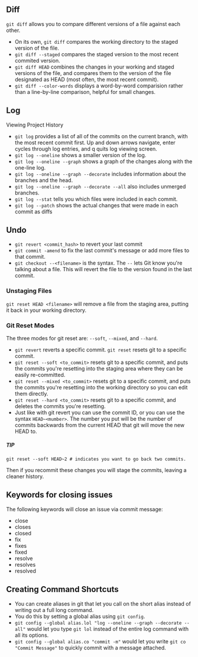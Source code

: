 ## Diff

`git diff` allows you to compare different versions of a file against each other.

- On its own, `git diff` compares the working directory to the staged version of the file.
- `git diff --staged` compares the staged version to the most recent commited version.
- `git diff HEAD` combines the changes in your working and staged versions of the file, and compares them to the version of the file designated as HEAD (most often, the most recent commit).
- `git diff --color-words` displays a word-by-word comparision rather than a line-by-line comparison, helpful for small changes.

## Log

Viewing Project History

- `git log` provides a list of all of the commits on the current branch, with the most recent commit first. Up and down arrows navigate, enter cycles through log entries, and q quits log viewing screen.
- `git log --oneline` shows a smaller version of the log.
- `git log --oneline --graph` shows a graph of the changes along with the one-line log.
- `git log --oneline --graph --decorate` includes information about the branches and the head.
- `git log --oneline --graph --decorate --all` also includes unmerged branches.
- `git log --stat` tells you which files were included in each commit.
- `git log --patch` shows the actual changes that were made in each commit as diffs

## Undo

- `git revert <commit_hash>` to revert your last commit
- `git commit -amend` to fix the last commit's message or add more files to that commit.
- `git checkout --<filename>` is the syntax. The `--` lets Git know you're talking about a file. This will revert the file to the version found in the last commit.

### Unstaging Files

`git reset HEAD <filename>` will remove a file from the staging area, putting it back in your working directory.

### Git Reset Modes

The three modes for git reset are: `--soft`, `--mixed`, and `--hard`.

- `git revert` reverts a specific commit. `git reset` resets git to a specific commit.
- `git reset --soft <to_commit>` resets git to a specific commit, and puts the commits you're resetting into the staging area where they can be easily re-committed.
- `git reset --mixed <to_commit>` resets git to a specific commit, and puts the commits you're resetting into the working directory so you can edit them directly.
- `git reset --hard <to_commit>` resets git to a specific commit, and deletes the commits you're resetting.
- Just like with git revert you can use the commit ID, or you can use the syntax `HEAD~<mumber>`. The number you put will be the number of commits backwards from the current HEAD that git will move the new HEAD to.
 
##### TIP

```
git reset --soft HEAD~2 # indicates you want to go back two commits.
```

Then if you recommit these changes you will stage the commits, leaving a cleaner history.


## Keywords for closing issues

The following keywords will close an issue via commit message:

- close
- closes
- closed
- fix
- fixes
- fixed
- resolve
- resolves
- resolved

## Creating Command Shortcuts

- You can create aliases in git that let you call on the short alias instead of writing out a full long command.
- You do this by setting a global alias using `git config`.
- `git config --global alias.lol "log --oneline --graph --decorate --all"` would let you type `git lol` instead of the entire log command with all its options.
- `git config --global alias.co "commit -m"` would let you write `git co "Commit Message"` to quickly commit with a message attached.
